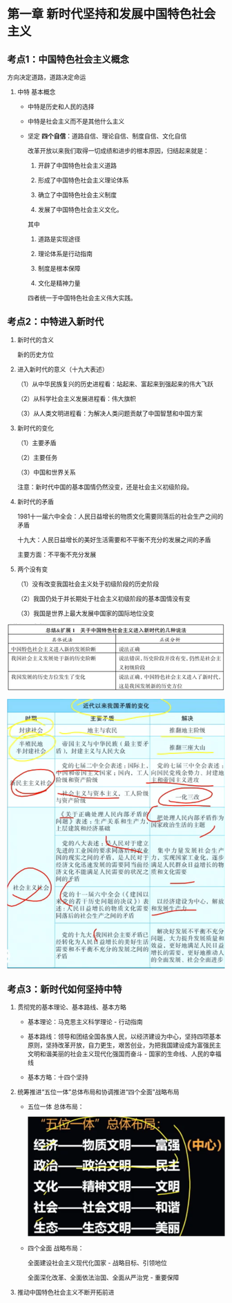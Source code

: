 # 第一章 新时代坚持和发展中国特色社会主义

## 考点1：中国特色社会主义概念

方向决定道路，道路决定命运

1. 中特 基本概念

    - 中特是历史和人民的选择

    - 中特是社会主义而不是其他什么主义

    - 坚定 **四个自信**：道路自信、理论自信、制度自信、文化自信

        改革开放以来我们取得一切成绩和进步的根本原因，归结起来就是：

        1. 开辟了中国特色社会主义道路
    
        2. 形成了中国特色社会主义理论体系
        
        3. 确立了中国特色社会主义制度

        4. 发展了中国特色社会主义文化。
        
        其中
        
        1. 道路是实现途径
        
        2. 理论体系是行动指南
        
        3. 制度是根本保障
        
        4. 文化是精神力量
        
        四者统一于中国特色社会主义伟大实践。 

## 考点2：中特进入新时代

1. 新时代的含义

    新的历史方位

2. 进入新时代的意义（十九大表述）

    （1）从中华民族复兴的历史进程看：站起来、富起来到强起来的伟大飞跃

    （2）从科学社会主义发展进程看：伟大旗帜

    （3）从人类文明进程看：为解决人类问题贡献了中国智慧和中国方案

3. 新时代的变化

    （1）主要矛盾

    （2）主要任务
    
    （3）中国和世界关系

    注意：新时代中国的基本国情仍然没变，还是社会主义初级阶段。

4. 新时代的矛盾

    1981十一届六中全会：人民日益增长的物质文化需要同落后的社会生产之间的矛盾

    十九大：人民日益增长的美好生活需要和不平衡不充分的发展之间的矛盾

    主要方面：不平衡不充分发展

5. 两个没有变

    （1）没有改变我国社会主义处于初级阶段的历史阶段

    （2）我国仍处于并长期处于社会主义初级阶段的基本国情没有变

    （3）我国是世界上最大发展中国家的国际地位没变

![alt text](image-1.png)

![alt text](image-2.png)

## 考点3：新时代如何坚持中特

1. 贯彻党的基本理论、基本路线、基本方略

    - 基本理论：马克思主义科学理论 - 行动指南

    - 基本路线：领导和团结全国各族人民，以经济建设为中心，坚持四项基本原则，坚持改革开放，自力更生，艰苦创业，为把我国建设成为富强民主文明和谐美丽的社会主义现代化强国而奋斗 - 国家的生命线、人民的幸福线

    - 基本方略：十四个坚持

2. 统筹推进“五位一体”总体布局和协调推进“四个全面”战略布局

    - 五位一体 总体布局：

        ![alt text](image-3.png)

    - 四个全面 战略布局：

        全面建设社会主义现代化国家 - 战略目标、引领地位

        全面深化改革、全面依法治国、全面从严治党 - 重要保障

3. 推动中国特色社会主义不断开拓前进
